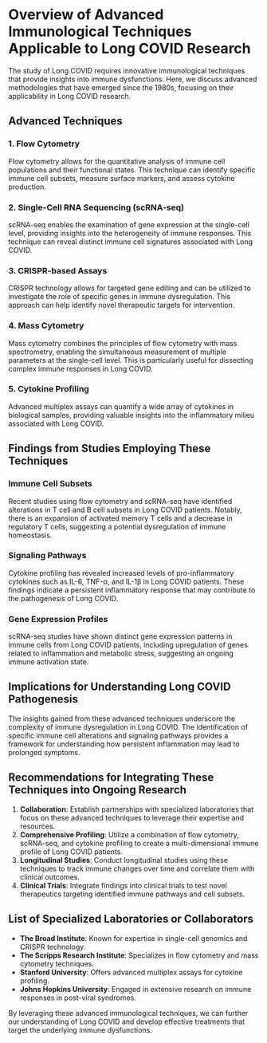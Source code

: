 # Overview of Advanced Immunological Techniques Applicable to Long COVID Research

The study of Long COVID requires innovative immunological techniques that provide insights into immune dysfunctions. Here, we discuss advanced methodologies that have emerged since the 1980s, focusing on their applicability in Long COVID research.

## Advanced Techniques

### 1. Flow Cytometry
Flow cytometry allows for the quantitative analysis of immune cell populations and their functional states. This technique can identify specific immune cell subsets, measure surface markers, and assess cytokine production.

### 2. Single-Cell RNA Sequencing (scRNA-seq)
scRNA-seq enables the examination of gene expression at the single-cell level, providing insights into the heterogeneity of immune responses. This technique can reveal distinct immune cell signatures associated with Long COVID.

### 3. CRISPR-based Assays
CRISPR technology allows for targeted gene editing and can be utilized to investigate the role of specific genes in immune dysregulation. This approach can help identify novel therapeutic targets for intervention.

### 4. Mass Cytometry
Mass cytometry combines the principles of flow cytometry with mass spectrometry, enabling the simultaneous measurement of multiple parameters at the single-cell level. This is particularly useful for dissecting complex immune responses in Long COVID.

### 5. Cytokine Profiling
Advanced multiplex assays can quantify a wide array of cytokines in biological samples, providing valuable insights into the inflammatory milieu associated with Long COVID.

## Findings from Studies Employing These Techniques

### Immune Cell Subsets
Recent studies using flow cytometry and scRNA-seq have identified alterations in T cell and B cell subsets in Long COVID patients. Notably, there is an expansion of activated memory T cells and a decrease in regulatory T cells, suggesting a potential dysregulation of immune homeostasis.

### Signaling Pathways
Cytokine profiling has revealed increased levels of pro-inflammatory cytokines such as IL-6, TNF-α, and IL-1β in Long COVID patients. These findings indicate a persistent inflammatory response that may contribute to the pathogenesis of Long COVID.

### Gene Expression Profiles
scRNA-seq studies have shown distinct gene expression patterns in immune cells from Long COVID patients, including upregulation of genes related to inflammation and metabolic stress, suggesting an ongoing immune activation state.

## Implications for Understanding Long COVID Pathogenesis

The insights gained from these advanced techniques underscore the complexity of immune dysregulation in Long COVID. The identification of specific immune cell alterations and signaling pathways provides a framework for understanding how persistent inflammation may lead to prolonged symptoms.

## Recommendations for Integrating These Techniques into Ongoing Research

1. **Collaboration**: Establish partnerships with specialized laboratories that focus on these advanced techniques to leverage their expertise and resources.
2. **Comprehensive Profiling**: Utilize a combination of flow cytometry, scRNA-seq, and cytokine profiling to create a multi-dimensional immune profile of Long COVID patients.
3. **Longitudinal Studies**: Conduct longitudinal studies using these techniques to track immune changes over time and correlate them with clinical outcomes.
4. **Clinical Trials**: Integrate findings into clinical trials to test novel therapeutics targeting identified immune pathways and cell subsets.

## List of Specialized Laboratories or Collaborators

- **The Broad Institute**: Known for expertise in single-cell genomics and CRISPR technology.
- **The Scripps Research Institute**: Specializes in flow cytometry and mass cytometry techniques.
- **Stanford University**: Offers advanced multiplex assays for cytokine profiling.
- **Johns Hopkins University**: Engaged in extensive research on immune responses in post-viral syndromes.

By leveraging these advanced immunological techniques, we can further our understanding of Long COVID and develop effective treatments that target the underlying immune dysfunctions.
